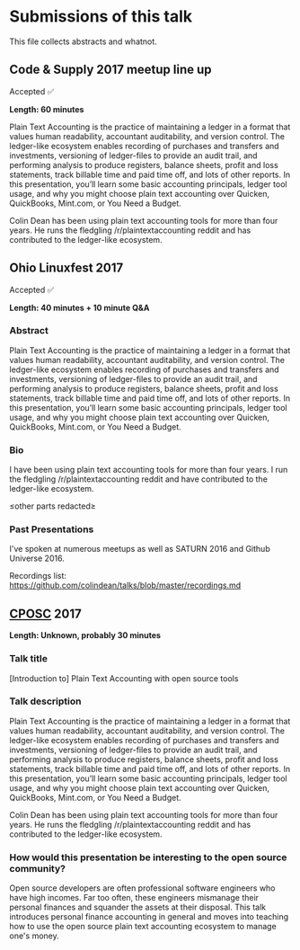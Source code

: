 # Submissions of this talk

This file collects abstracts and whatnot.

## Code & Supply 2017 meetup line up

Accepted :white_check_mark:

**Length: 60 minutes**

Plain Text Accounting is the practice of maintaining a ledger in a format that values human readability, accountant auditability, and version control. The ledger-like ecosystem enables recording of purchases and transfers and investments, versioning of ledger-files to provide an audit trail, and performing analysis to produce registers, balance sheets, profit and loss statements, track billable time and paid time off, and lots of other reports. In this presentation, you’ll learn some basic accounting principals, ledger tool usage, and why you might choose plain text accounting over Quicken, QuickBooks, Mint.com, or You Need a Budget.

Colin Dean has been using plain text accounting tools for more than four years. He runs the fledgling /r/plaintextaccounting reddit and has contributed to the ledger-like ecosystem.

## Ohio Linuxfest 2017

Accepted :white_check_mark:

**Length: 40 minutes + 10 minute Q&A**

### Abstract

Plain Text Accounting is the practice of maintaining a ledger in a format that values human readability, accountant auditability, and version control. The ledger-like ecosystem enables recording of purchases and transfers and investments, versioning of ledger-files to provide an audit trail, and performing analysis to produce registers, balance sheets, profit and loss statements, track billable time and paid time off, and lots of other reports. In this presentation, you’ll learn some basic accounting principals, ledger tool usage, and why you might choose plain text accounting over Quicken, QuickBooks, Mint.com, or You Need a Budget.

### Bio

I have been using plain text accounting tools for more than four years. I run the fledgling /r/plaintextaccounting reddit and have contributed to the ledger-like ecosystem.

≤other parts redacted≥  

### Past Presentations

I've spoken at numerous meetups as well as SATURN 2016 and Github Universe 2016.

Recordings list: https://github.com/colindean/talks/blob/master/recordings.md

## [CPOSC](http://cposc.org/) 2017

**Length: Unknown, probably 30 minutes**

### Talk title

[Introduction to] Plain Text Accounting with open source tools

### Talk description

Plain Text Accounting is the practice of maintaining a ledger in a
format that values human readability, accountant auditability, and
version control. The ledger-like ecosystem enables recording of
purchases and transfers and investments, versioning of ledger-files
to provide an audit trail, and performing analysis to produce
registers, balance sheets, profit and loss statements, track
billable time and paid time off, and lots of other reports. In this
presentation, you’ll learn some basic accounting principals, ledger
tool usage, and why you might choose plain text accounting over
Quicken, QuickBooks, Mint.com, or You Need a Budget. 

Colin Dean has
been using plain text accounting tools for more than four years. He
runs the fledgling /r/plaintextaccounting reddit and has
contributed to the ledger-like ecosystem.

### How would this presentation be interesting to the open source community?

Open source developers are often professional software engineers
who have high incomes. Far too often, these engineers mismanage
their personal finances and squander the assets at their disposal.
This talk introduces personal finance accounting in general and
moves into teaching how to use the open source plain text
accounting ecosystem to manage one's money.
